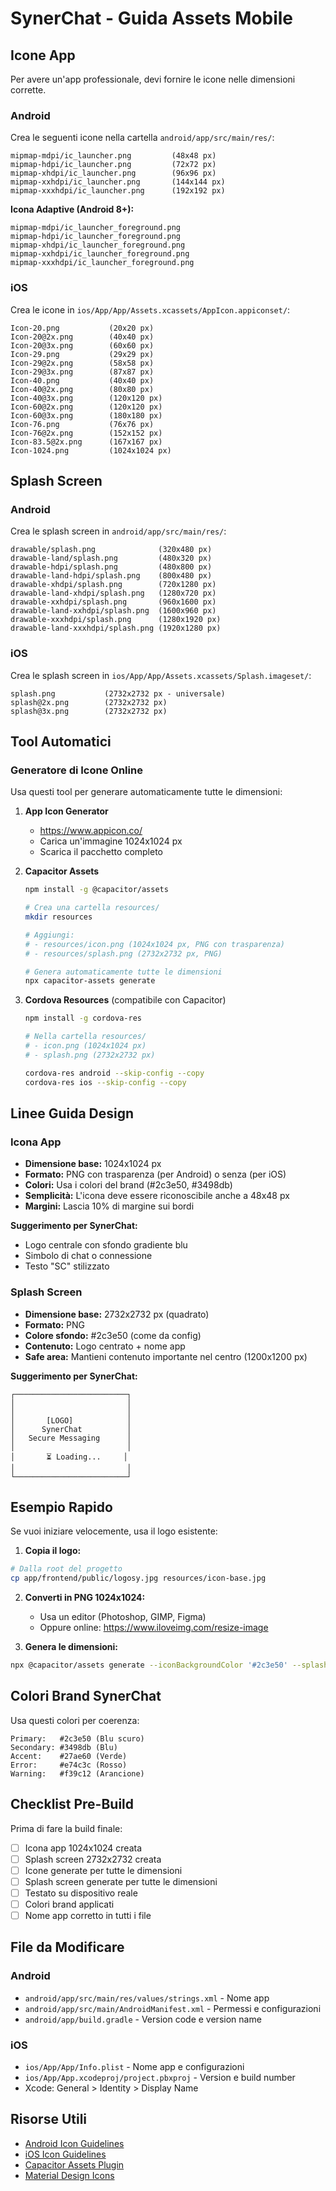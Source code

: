 # SynerChat - Guida Assets Mobile

## Icone App

Per avere un'app professionale, devi fornire le icone nelle dimensioni corrette.

### Android

Crea le seguenti icone nella cartella `android/app/src/main/res/`:

```
mipmap-mdpi/ic_launcher.png         (48x48 px)
mipmap-hdpi/ic_launcher.png         (72x72 px)
mipmap-xhdpi/ic_launcher.png        (96x96 px)
mipmap-xxhdpi/ic_launcher.png       (144x144 px)
mipmap-xxxhdpi/ic_launcher.png      (192x192 px)
```

**Icona Adaptive (Android 8+):**
```
mipmap-mdpi/ic_launcher_foreground.png
mipmap-hdpi/ic_launcher_foreground.png
mipmap-xhdpi/ic_launcher_foreground.png
mipmap-xxhdpi/ic_launcher_foreground.png
mipmap-xxxhdpi/ic_launcher_foreground.png
```

### iOS

Crea le icone in `ios/App/App/Assets.xcassets/AppIcon.appiconset/`:

```
Icon-20.png           (20x20 px)
Icon-20@2x.png        (40x40 px)
Icon-20@3x.png        (60x60 px)
Icon-29.png           (29x29 px)
Icon-29@2x.png        (58x58 px)
Icon-29@3x.png        (87x87 px)
Icon-40.png           (40x40 px)
Icon-40@2x.png        (80x80 px)
Icon-40@3x.png        (120x120 px)
Icon-60@2x.png        (120x120 px)
Icon-60@3x.png        (180x180 px)
Icon-76.png           (76x76 px)
Icon-76@2x.png        (152x152 px)
Icon-83.5@2x.png      (167x167 px)
Icon-1024.png         (1024x1024 px)
```

## Splash Screen

### Android

Crea le splash screen in `android/app/src/main/res/`:

```
drawable/splash.png              (320x480 px)
drawable-land/splash.png         (480x320 px)
drawable-hdpi/splash.png         (480x800 px)
drawable-land-hdpi/splash.png    (800x480 px)
drawable-xhdpi/splash.png        (720x1280 px)
drawable-land-xhdpi/splash.png   (1280x720 px)
drawable-xxhdpi/splash.png       (960x1600 px)
drawable-land-xxhdpi/splash.png  (1600x960 px)
drawable-xxxhdpi/splash.png      (1280x1920 px)
drawable-land-xxxhdpi/splash.png (1920x1280 px)
```

### iOS

Crea le splash screen in `ios/App/App/Assets.xcassets/Splash.imageset/`:

```
splash.png           (2732x2732 px - universale)
splash@2x.png        (2732x2732 px)
splash@3x.png        (2732x2732 px)
```

## Tool Automatici

### Generatore di Icone Online

Usa questi tool per generare automaticamente tutte le dimensioni:

1. **App Icon Generator**
   - https://www.appicon.co/
   - Carica un'immagine 1024x1024 px
   - Scarica il pacchetto completo

2. **Capacitor Assets**
   ```bash
   npm install -g @capacitor/assets
   
   # Crea una cartella resources/
   mkdir resources
   
   # Aggiungi:
   # - resources/icon.png (1024x1024 px, PNG con trasparenza)
   # - resources/splash.png (2732x2732 px, PNG)
   
   # Genera automaticamente tutte le dimensioni
   npx capacitor-assets generate
   ```

3. **Cordova Resources** (compatibile con Capacitor)
   ```bash
   npm install -g cordova-res
   
   # Nella cartella resources/
   # - icon.png (1024x1024 px)
   # - splash.png (2732x2732 px)
   
   cordova-res android --skip-config --copy
   cordova-res ios --skip-config --copy
   ```

## Linee Guida Design

### Icona App

- **Dimensione base:** 1024x1024 px
- **Formato:** PNG con trasparenza (per Android) o senza (per iOS)
- **Colori:** Usa i colori del brand (#2c3e50, #3498db)
- **Semplicità:** L'icona deve essere riconoscibile anche a 48x48 px
- **Margini:** Lascia 10% di margine sui bordi

**Suggerimento per SynerChat:**
- Logo centrale con sfondo gradiente blu
- Simbolo di chat o connessione
- Testo "SC" stilizzato

### Splash Screen

- **Dimensione base:** 2732x2732 px (quadrato)
- **Formato:** PNG
- **Colore sfondo:** #2c3e50 (come da config)
- **Contenuto:** Logo centrato + nome app
- **Safe area:** Mantieni contenuto importante nel centro (1200x1200 px)

**Suggerimento per SynerChat:**
```
┌─────────────────────────┐
│                         │
│                         │
│       [LOGO]            │
│      SynerChat          │
│   Secure Messaging      │
│                         │
│       ⏳ Loading...     │
│                         │
└─────────────────────────┘
```

## Esempio Rapido

Se vuoi iniziare velocemente, usa il logo esistente:

1. **Copia il logo:**
```bash
# Dalla root del progetto
cp app/frontend/public/logosy.jpg resources/icon-base.jpg
```

2. **Converti in PNG 1024x1024:**
   - Usa un editor (Photoshop, GIMP, Figma)
   - Oppure online: https://www.iloveimg.com/resize-image

3. **Genera le dimensioni:**
```bash
npx @capacitor/assets generate --iconBackgroundColor '#2c3e50' --splashBackgroundColor '#2c3e50'
```

## Colori Brand SynerChat

Usa questi colori per coerenza:

```
Primary:   #2c3e50 (Blu scuro)
Secondary: #3498db (Blu)
Accent:    #27ae60 (Verde)
Error:     #e74c3c (Rosso)
Warning:   #f39c12 (Arancione)
```

## Checklist Pre-Build

Prima di fare la build finale:

- [ ] Icona app 1024x1024 creata
- [ ] Splash screen 2732x2732 creata
- [ ] Icone generate per tutte le dimensioni
- [ ] Splash screen generate per tutte le dimensioni
- [ ] Testato su dispositivo reale
- [ ] Colori brand applicati
- [ ] Nome app corretto in tutti i file

## File da Modificare

### Android
- `android/app/src/main/res/values/strings.xml` - Nome app
- `android/app/src/main/AndroidManifest.xml` - Permessi e configurazioni
- `android/app/build.gradle` - Version code e version name

### iOS
- `ios/App/App/Info.plist` - Nome app e configurazioni
- `ios/App/App.xcodeproj/project.pbxproj` - Version e build number
- Xcode: General > Identity > Display Name

## Risorse Utili

- [Android Icon Guidelines](https://developer.android.com/guide/practices/ui_guidelines/icon_design_launcher)
- [iOS Icon Guidelines](https://developer.apple.com/design/human-interface-guidelines/app-icons)
- [Capacitor Assets Plugin](https://github.com/ionic-team/capacitor-assets)
- [Material Design Icons](https://materialdesignicons.com/)
